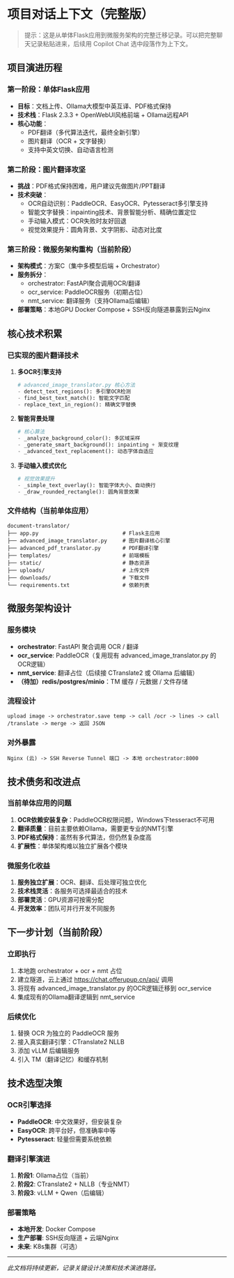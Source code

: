 # 项目对话上下文（完整版）

> 提示：这是从单体Flask应用到微服务架构的完整迁移记录。可以把完整聊天记录粘贴进来，后续用 Copilot Chat 选中段落作为上下文。

## 项目演进历程

### 第一阶段：单体Flask应用
- **目标**：文档上传、Ollama大模型中英互译、PDF格式保持
- **技术栈**：Flask 2.3.3 + OpenWebUI风格前端 + Ollama远程API
- **核心功能**：
  - PDF翻译（多代算法迭代，最终全新引擎）
  - 图片翻译（OCR + 文字替换）
  - 支持中英文切换、自动语言检测

### 第二阶段：图片翻译攻坚
- **挑战**：PDF格式保持困难，用户建议先做图片/PPT翻译
- **技术突破**：
  - OCR自动识别：PaddleOCR、EasyOCR、Pytesseract多引擎支持
  - 智能文字替换：inpainting技术、背景智能分析、精确位置定位
  - 手动输入模式：OCR失败时友好回退
  - 视觉效果提升：圆角背景、文字阴影、动态对比度

### 第三阶段：微服务架构重构（当前阶段）
- **架构模式**：方案C（集中多模型后端 + Orchestrator）
- **服务拆分**：
  - orchestrator: FastAPI聚合调用OCR/翻译
  - ocr_service: PaddleOCR服务（初期占位）
  - nmt_service: 翻译服务（支持Ollama后编辑）
- **部署策略**：本地GPU Docker Compose + SSH反向隧道暴露到云Nginx

## 核心技术积累

### 已实现的图片翻译技术
1. **多OCR引擎支持**
   ```python
   # advanced_image_translator.py 核心方法
   - detect_text_regions(): 多引擎OCR检测
   - find_best_text_match(): 智能文字匹配
   - replace_text_in_region(): 精确文字替换
   ```

2. **智能背景处理**
   ```python
   # 核心算法
   - _analyze_background_color(): 多区域采样
   - _generate_smart_background(): inpainting + 渐变纹理
   - _advanced_text_replacement(): 动态字体自适应
   ```

3. **手动输入模式优化**
   ```python
   # 视觉效果提升
   - _simple_text_overlay(): 智能字体大小、自动换行
   - _draw_rounded_rectangle(): 圆角背景效果
   ```

### 文件结构（当前单体应用）
```
document-translator/
├── app.py                           # Flask主应用
├── advanced_image_translator.py     # 图片翻译核心引擎
├── advanced_pdf_translator.py       # PDF翻译引擎
├── templates/                       # 前端模板
├── static/                          # 静态资源
├── uploads/                         # 上传文件
├── downloads/                       # 下载文件
└── requirements.txt                 # 依赖列表
```

## 微服务架构设计

### 服务模块
- **orchestrator**: FastAPI 聚合调用 OCR / 翻译
- **ocr_service**: PaddleOCR（复用现有 advanced_image_translator.py 的OCR逻辑）
- **nmt_service**: 翻译占位（后续接 CTranslate2 或 Ollama 后编辑）
- **（待加）redis/postgres/minio**：TM 缓存 / 元数据 / 文件存储

### 流程设计
```
upload image -> orchestrator.save temp -> call /ocr -> lines -> call /translate -> merge -> 返回 JSON
```

### 对外暴露
```
Nginx (云) -> SSH Reverse Tunnel 端口 -> 本地 orchestrator:8000
```

## 技术债务和改进点

### 当前单体应用的问题
1. **OCR依赖安装复杂**：PaddleOCR权限问题，Windows下tesseract不可用
2. **翻译质量**：目前主要依赖Ollama，需要更专业的NMT引擎
3. **PDF格式保持**：虽然有多代算法，但仍然复杂度高
4. **扩展性**：单体架构难以独立扩展各个模块

### 微服务化收益
1. **服务独立扩展**：OCR、翻译、后处理可独立优化
2. **技术栈灵活**：各服务可选择最适合的技术
3. **部署灵活**：GPU资源可按需分配
4. **开发效率**：团队可并行开发不同服务

## 下一步计划（当前阶段）

### 立即执行
1. 本地跑 orchestrator + ocr + nmt 占位
2. 建立隧道，云上通过 https://chat.offerupup.cn/api/ 调用
3. 将现有 advanced_image_translator.py 的OCR逻辑迁移到 ocr_service
4. 集成现有的Ollama翻译逻辑到 nmt_service

### 后续优化
1. 替换 OCR 为独立的 PaddleOCR 服务
2. 接入真实翻译引擎：CTranslate2 NLLB
3. 添加 vLLM 后编辑服务
4. 引入 TM（翻译记忆）和缓存机制

## 技术选型决策

### OCR引擎选择
- **PaddleOCR**: 中文效果好，但安装复杂
- **EasyOCR**: 跨平台好，但准确率中等
- **Pytesseract**: 轻量但需要系统依赖

### 翻译引擎演进
1. **阶段1**: Ollama占位（当前）
2. **阶段2**: CTranslate2 + NLLB（专业NMT）
3. **阶段3**: vLLM + Qwen（后编辑）

### 部署策略
- **本地开发**: Docker Compose
- **生产部署**: SSH反向隧道 + 云端Nginx
- **未来**: K8s集群（可选）

---

*此文档将持续更新，记录关键设计决策和技术演进路径。*